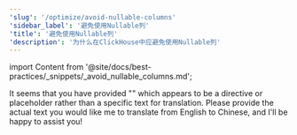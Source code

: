 ```yaml
---
'slug': '/optimize/avoid-nullable-columns'
'sidebar_label': '避免使用Nullable列'
'title': '避免使用Nullable列'
'description': '为什么在ClickHouse中应避免使用Nullable列'
---
```


import Content from '@site/docs/best-practices/_snippets/_avoid_nullable_columns.md';

It seems that you have provided "<Content />" which appears to be a directive or placeholder rather than a specific text for translation. Please provide the actual text you would like me to translate from English to Chinese, and I'll be happy to assist you!
